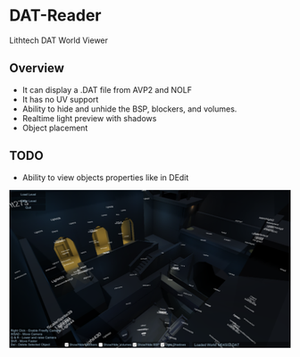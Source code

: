 # DAT-Reader
Lithtech DAT World Viewer


## **Overview**
* It can display a .DAT file from AVP2 and NOLF
* It has no UV support
* Ability to hide and unhide the BSP, blockers, and volumes.
* Realtime light preview with shadows
* Object placement

## **TODO**
* Ability to view objects properties like in DEdit

<p align="center">
<img src="./images/datviewer.png" alt="DatViewer70", width="738">
</p>
